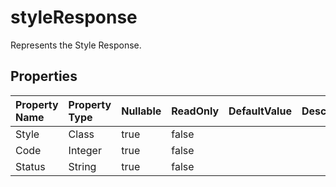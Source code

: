 # **styleResponse**

Represents the Style Response. 

## **Properties**

| Property Name | Property Type | Nullable |  ReadOnly | DefaultValue | Description | 
| :- | :- | :- |:- |  :- | :- |
|Style|Class|true|false |  ||
|Code|Integer|true|false |  ||
|Status|String|true|false |  ||

